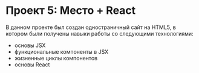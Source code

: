 # Проект 5: Место + React

В данном проекте был создан одностраничный сайт на HTML5, в котором были получены навыки работы со следующими технологиями:

* основы JSX
* функциональные компоненты в JSX
* жизненные циклы компонентов
* основы React
